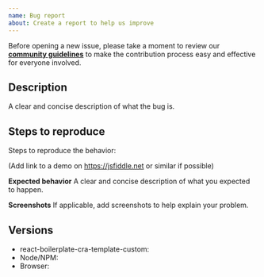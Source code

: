 ```yaml
---
name: Bug report
about: Create a report to help us improve
---
```


Before opening a new issue, please take a moment to review our [**community guidelines**](https://github.com/react-boilerplate/react-boilerplate-cra-template-custom/blob/master/CONTRIBUTING.md) to make the contribution process easy and effective for everyone involved.

## Description

A clear and concise description of what the bug is.

## Steps to reproduce

Steps to reproduce the behavior:

(Add link to a demo on https://jsfiddle.net or similar if possible)

**Expected behavior**
A clear and concise description of what you expected to happen.

**Screenshots**
If applicable, add screenshots to help explain your problem.

## Versions

- react-boilerplate-cra-template-custom:
- Node/NPM:
- Browser:
